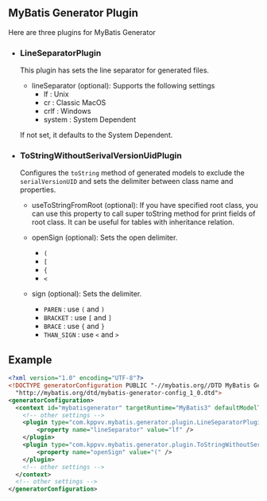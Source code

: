 ## MyBatis Generator Plugin

Here are three plugins for MyBatis Generator

-   ### LineSeparatorPlugin

    This plugin has sets the line separator for generated files.

    -   lineSeparator (optional): Supports the following settings
        -   lf : Unix
        -   cr : Classic MacOS
        -   crlf : Windows
        -   system : System Dependent

    If not set, it defaults to the System Dependent.

-   ### ToStringWithoutSerivalVersionUidPlugin

    Configures the `toString` method of generated models to exclude the `serialVersionUID` and sets the delimiter between class name and properties.

    -   useToStringFromRoot (optional): If you have specified root class, you can use this property to call super toString method for print fields of root class. It can be useful for tables with inheritance relation.
    -   openSign (optional): Sets the open delimiter.

        -   `(`
        -   `[`
        -   `{`
        -   `<`

    -   sign (optional): Sets the delimiter.

        -   `PAREN` : use `(` and `)`
        -   `BRACKET` : use `[` and `]`
        -   `BRACE` : use `{` and `}`
        -   `THAN_SIGN` : use `<` and `>`

## Example

```xml
<?xml version="1.0" encoding="UTF-8"?>
<!DOCTYPE generatorConfiguration PUBLIC "-//mybatis.org//DTD MyBatis Generator Configuration 1.0//EN"
  "http://mybatis.org/dtd/mybatis-generator-config_1_0.dtd">
<generatorConfiguration>
  <context id="mybatisgenerator" targetRuntime="MyBatis3" defaultModelType="hierarchical">
    <!-- other settings -->
    <plugin type="com.kppvv.mybatis.generator.plugin.LineSeparatorPlugin">
        <property name="lineSeparator" value="lf" />
    </plugin>
    <plugin type="com.kppvv.mybatis.generator.plugin.ToStringWithoutSerialVersionUidPlugin">
        <property name="openSign" value="(" />
    </plugin>
    <!-- other settings -->
  </context>
  <!-- other settings -->
</generatorConfiguration>
```
